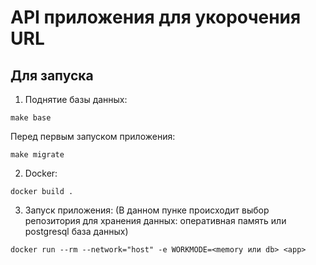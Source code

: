 # API приложения для укорочения URL
 ## Для запуска
1. Поднятие базы данных:
````
make base
````
Перед первым запуском приложения:
````
make migrate
````
2. Docker:
````
docker build .
````
3. Запуск приложения:
(В данном пунке происходит выбор репозитория для хранения данных: оперативная память или postgresql база данных)
````
docker run --rm --network="host" -e WORKMODE=<memory или db> <app>
````

